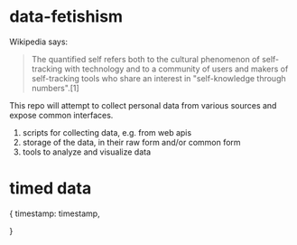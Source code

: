 # data-fetishism
Wikipedia says:
> The quantified self refers both to the cultural phenomenon of self-tracking with technology and to a community of users and makers of self-tracking tools who share an interest in "self-knowledge through numbers".[1]

This repo will attempt to collect personal data from various sources and expose common interfaces. 

1. scripts for collecting data, e.g. from web apis
2. storage of the data, in their raw form and/or common form
3. tools to analyze and visualize data

# timed data

{
    timestamp: timestamp,
    
}